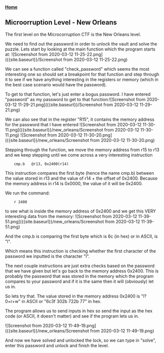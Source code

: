 **[Home](https://devianc3wastaken.github.io/blog/)**

## Microorruption Level - New Orleans

The first level on the Microcorruption CTF is the New Orleans level.

We need to find out the password in order to unlock the vault and solve the puzzle.
Lets start by looking at the main function which the program starts at:
![Screenshot from 2020-03-12 11-25-22.png]({{site.baseurl}}/Screenshot from 2020-03-12 11-25-22.png)

We can see a function called "check_password" which seems the most interesting one so should set a breakpoint for that function and step through it to see if we have anything interesting in the registers or memory (which in the best case scenario would have the password).

To get to that function, let's just enter a bogus password. I have entered "password" as my password to get to that function:![Screenshot from 2020-03-12 11-29-21.png]({{site.baseurl}}/Screenshot from 2020-03-12 11-29-21.png)

We can also see that in the register "R15", it contains the memory address for the password that I have entered
![Screenshot from 2020-03-12 11-30-11.png]({{site.baseurl}}/new_orleans/Screenshot from 2020-03-12 11-30-11.png)
![Screenshot from 2020-03-12 11-30-20.png]({{site.baseurl}}/new_orleans/Screenshot from 2020-03-12 11-30-20.png)

Stepping through the function, we move the memory address from r15 to r13 and we keep stepping until we come across a very interesting instruction 

		cmp.b	@r13, 0x2400(r14)

This instruction compares the first byte (hence the name cmp.b) between the value stored in r13 and the value of r14 + the offset of 0x2400. Because the memory address in r14 is 0x0000, the value of it will be 0x2400.

We run the command:

		r 2400

to see what is inside the memory address of 0x2400 and we get this VERY interesting data from the memory:
![Screenshot from 2020-03-12 11-39-51.png]({{site.baseurl}}/new_orleans/Screenshot from 2020-03-12 11-39-51.png)

And the cmp.b is comparing the first byte which is 6c (in hex) or in ASCII, is "l".

Which means this instruction is checking whether the first character of the password we inputted is the character "l".

The next couple instructions are just extra checks based on the password that we have given but let's go back to the memory address 0x2400. This is probably the password that was stored in the memory which the program compares to your password and if it is the same then it will (obviously) let us in.

So lets try that. The value stored in the memory address 0x2400 is "l?0+r+w" in ASCII or "6c3f 302b 722b 77" in hex.

The program allows us to send inputs in hex so send the input as the hex code (or ASCII, it doesn't matter) and see if the program lets us in.

![Screenshot from 2020-03-12 11-49-19.png]({{site.baseurl}}/new_orleans/Screenshot from 2020-03-12 11-49-19.png)

And now we have solved and unlocked the lock, so we can type in "solve", enter this password and unlock and finish the level.
